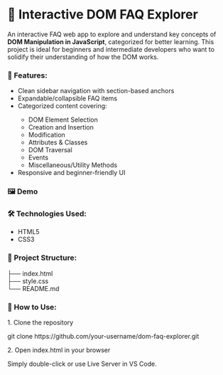 <h1>📘 Interactive DOM FAQ Explorer</h1>
<p>
  An interactive FAQ web app to explore and understand key concepts of <b>DOM Manipulation in JavaScript</b>, categorized for better learning. This project is ideal for beginners and intermediate developers who want to       solidify their understanding of how the DOM works.
</p>

<h3>🚀 Features:</h3>
<ul>
  <li>Clean sidebar navigation with section-based anchors</li>
  <li>Expandable/collapsible FAQ items</li>
  <li>Categorized content covering:</li>
  <ul style="disc">
    <li>DOM Element Selection</li>
    <li>Creation and Insertion</li>
    <li>Modification</li>
    <li>Attributes & Classes</li>
    <li>DOM Traversal</li>
    <li>Events</li>
    <li>Miscellaneous/Utility Methods</li>
  </ul>
  <li>Responsive and beginner-friendly UI</li>
</ul>

<h3>🖼️ Demo</h3>

<h3>🛠️ Technologies Used:</h3>
<ul>
  <li>HTML5</li>
  <li>CSS3</li>
</ul>

<h3>📁 Project Structure:</h3>
├── index.html <br />
├── style.css <br />
└── README.md

<h3>📌 How to Use:</h3>
<div>
  <div>1. Clone the repository</div>
  <p>     git clone https://github.com/your-username/dom-faq-explorer.git</p>
</div>
<div>
  <div>2. Open index.html in your browser</div>
  <p>     Simply double-click or use Live Server in VS Code.</p>
</div>
